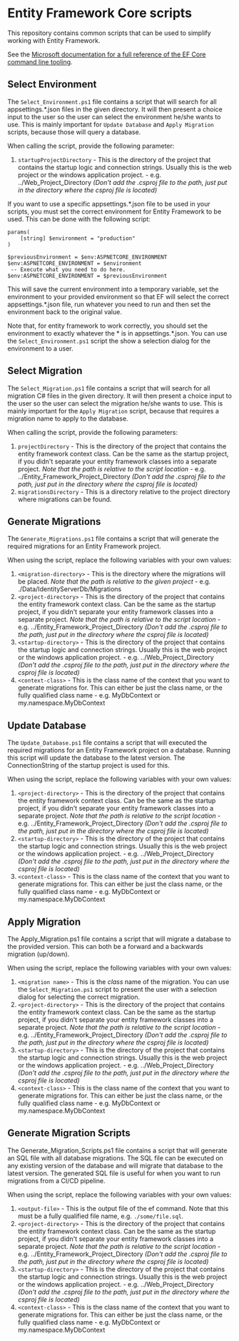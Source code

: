 # Entity Framework Core scripts
This repository contains common scripts that can be used to simplify working with Entity Framework.

See the [Microsoft documentation for a full reference of the EF Core command line tooling](https://docs.microsoft.com/en-us/ef/core/miscellaneous/cli/dotnet).

## Select Environment
The `Select_Environment.ps1` file contains a script that will search for all appsettings.*.json files in the given directory. It will then present a choice input to the user so the user can select the environment he/she wants to use. This is mainly important for `Update Database` and `Apply Migration` scripts, because those will query a database.

When calling the script, provide the following parameter:
1. `startupProjectDirectory` - This is the directory of the project that contains the startup logic and connection strings. Usually this is the web project or the windows application project. - e.g. ../Web_Project_Directory _(Don't add the .csproj file to the path, just put in the directory where the csproj file is located)_

If you want to use a specific appsettings.*.json file to be used in your scripts, you must set the correct environment for Entity Framework to be used. This can be done with the following script:
```
params(
    [string] $environment = "production"
)

$previousEnvironment = $env:ASPNETCORE_ENVIRONMENT
$env:ASPNETCORE_ENVIRONMENT = $environment
 -- Execute what you need to do here.
$env:ASPNETCORE_ENVIRONMENT = $previousEnvironment
```

This will save the current environment into a temporary variable, set the environment to your provided environment so that EF will select the correct appsettings.*.json file, run whatever you need to run and then set the environment back to the original value.

Note that, for entity framework to work correctly, you should set the environment to exactly whatever the * is in appsettings.*.json. You can use the `Select_Environment.ps1` script the show a selection dialog for the environment to a user.

## Select Migration
The `Select_Migration.ps1` file contains a script that will search for all migration C# files in the given directory. It will then present a choice input to the user so the user can select the migration he/she wants to use. This is mainly important for the `Apply Migration` script, because that requires a migration name to apply to the database.

When calling the script, provide the following parameters:
1. `projectDirectory` - This is the directory of the project that contains the entity framework context class. Can be the same as the startup project, if you didn't separate your entity framework classes into a separate project. _Note that the path is relative to the script location_ - e.g. ../Entity_Framework_Project_Directory _(Don't add the .csproj file to the path, just put in the directory where the csproj file is located)_
2. `migrationsDirectory` - This is a directory relative to the project directory where migrations can be found.

## Generate Migrations
The `Generate_Migrations.ps1` file contains a script that will generate the required migrations for an Entity Framework project.

When using the script, replace the following variables with your own values:
1. `<migration-directory>` - This is the directory where the migrations will be placed. _Note that the path is relative to the given project_ - e.g. ./Data/IdentityServerDb/Migrations
2. `<project-directory>` - This is the directory of the project that contains the entity framework context class. Can be the same as the startup project, if you didn't separate your entity framework classes into a separate project. _Note that the path is relative to the script location_ - e.g. ../Entity_Framework_Project_Directory _(Don't add the .csproj file to the path, just put in the directory where the csproj file is located)_
3. `<startup-directory>` - This is the directory of the project that contains the startup logic and connection strings. Usually this is the web project or the windows application project. - e.g. ../Web_Project_Directory _(Don't add the .csproj file to the path, just put in the directory where the csproj file is located)_
4. `<context-class>` - This is the class name of the context that you want to generate migrations for. This can either be just the class name, or the fully qualified class name - e.g. MyDbContext or my.namespace.MyDbContext

## Update Database
The `Update_Database.ps1` file contains a script that will executed the required migrations for an Entity Framework project on a database. Running this script will update the database to the latest version. The ConnectionString of the startup project is used for this.

When using the script, replace the following variables with your own values:
1. `<project-directory>` - This is the directory of the project that contains the entity framework context class. Can be the same as the startup project, if you didn't separate your entity framework classes into a separate project. _Note that the path is relative to the script location_ - e.g. ../Entity_Framework_Project_Directory _(Don't add the .csproj file to the path, just put in the directory where the csproj file is located)_
2. `<startup-directory>` - This is the directory of the project that contains the startup logic and connection strings. Usually this is the web project or the windows application project. - e.g. ../Web_Project_Directory _(Don't add the .csproj file to the path, just put in the directory where the csproj file is located)_
3. `<context-class>` - This is the class name of the context that you want to generate migrations for. This can either be just the class name, or the fully qualified class name - e.g. MyDbContext or my.namespace.MyDbContext

## Apply Migration
The Apply_Migration.ps1 file contains a script that will migrate a database to the provided version. This can both be a forward and a backwards migration (up/down).

When using the script, replace the following variables with your own values:
1. `<migration name>` - This is the _class_ name of the migration. You can use the `Select_Migration.ps1` script to present the user with a selection dialog for selecting the correct migration.
2. `<project-directory>` - This is the directory of the project that contains the entity framework context class. Can be the same as the startup project, if you didn't separate your entity framework classes into a separate project. _Note that the path is relative to the script location_ - e.g. ../Entity_Framework_Project_Directory _(Don't add the .csproj file to the path, just put in the directory where the csproj file is located)_
3. `<startup-directory>` - This is the directory of the project that contains the startup logic and connection strings. Usually this is the web project or the windows application project. - e.g. ../Web_Project_Directory _(Don't add the .csproj file to the path, just put in the directory where the csproj file is located)_
4. `<context-class>` - This is the class name of the context that you want to generate migrations for. This can either be just the class name, or the fully qualified class name - e.g. MyDbContext or my.namespace.MyDbContext

## Generate Migration Scripts
The Generate_Migration_Scripts.ps1 file contains a script that will generate an SQL file with all database migrations. The SQL file can be executed on any existing version of the database and will migrate that database to the latest version. The generated SQL file is useful for when you want to run migrations from a CI/CD pipeline.

When using the script, replace the following variables with your own values:
1. `<output-file>` - This is the output file of the ef command. Note that this must be a fully qualified file name, e.g. `./some/file.sql`.
2. `<project-directory>` - This is the directory of the project that contains the entity framework context class. Can be the same as the startup project, if you didn't separate your entity framework classes into a separate project. _Note that the path is relative to the script location_ - e.g. ../Entity_Framework_Project_Directory _(Don't add the .csproj file to the path, just put in the directory where the csproj file is located)_
3. `<startup-directory>` - This is the directory of the project that contains the startup logic and connection strings. Usually this is the web project or the windows application project. - e.g. ../Web_Project_Directory _(Don't add the .csproj file to the path, just put in the directory where the csproj file is located)_
4. `<context-class>` - This is the class name of the context that you want to generate migrations for. This can either be just the class name, or the fully qualified class name - e.g. MyDbContext or my.namespace.MyDbContext
